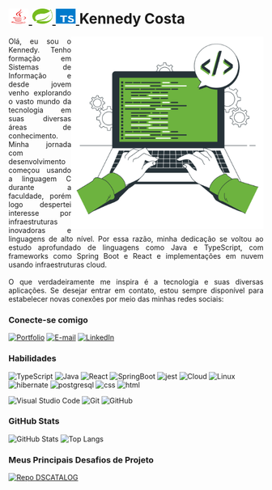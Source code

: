 
<h1>
  <a align="left" href="https://portfolio.desenvolvedor-kennedy.com.br/">
    <img alt="KEENNEEDYY-Java" height="30" width="40" src="https://raw.githubusercontent.com/devicons/devicon/master/icons/java/java-plain.svg"/>
    <img alt="KEENNEEDYY-SpringBoot" height="30" width="40" src="https://raw.githubusercontent.com/devicons/devicon/master/icons/spring/spring-original.svg"/>
    <img alt="KEENNEEDYY-SpringBoot" height="30" width="40" src="https://raw.githubusercontent.com/devicons/devicon/master/icons/typescript/typescript-original.svg"/>
  </a>
    <span>Kennedy Costa</span>
</h1>

<img align="right" alt="Developer vector created by www.freepik.com" height="380" src="https://raw.githubusercontent.com/KEENNEEDYY/KEENNEEDYY/main/hand-coding-animate-green.svg">
<p align="justify">
Olá, eu sou o Kennedy. Tenho formação em Sistemas de Informação e desde jovem venho explorando o vasto mundo da tecnologia em suas diversas áreas de conhecimento. Minha jornada com desenvolvimento começou usando a linguagem C durante a faculdade, porém logo despertei interesse por infraestruturas inovadoras e linguagens de alto nível. Por essa razão, minha dedicação se voltou ao estudo aprofundado de linguagens como Java e TypeScript, com frameworks como Spring Boot e React e implementações em nuvem usando infraestruturas cloud.
<br><br>
 O que verdadeiramente me inspira é a tecnologia e suas diversas aplicações. Se desejar entrar em contato, estou sempre disponível para estabelecer novas conexões por meio das minhas redes sociais: </p>

<h3 align="left">Conecte-se comigo</h3>

[![Portfolio](https://img.shields.io/badge/-Portfolio-6DB33F?style=for-the-badge)](https://portfolio.desenvolvedor-kennedy.com.br/)
[![E-mail](https://img.shields.io/badge/-Email-000?style=for-the-badge&logo=microsoft-outlook&logoColor=EC2025)](mailto:desenvolvedorkennedy@gmail.com)
[![LinkedIn](https://img.shields.io/badge/-LinkedIn-000?style=for-the-badge&logo=linkedin&logoColor=6DB33F)](https://www.linkedin.com/in/kennedy-l-62a845170/)

### Habilidades

![TypeScript](https://img.shields.io/badge/TypeScript-000?style=for-the-badge&logo=typescript&logoColor=6DB33F)
![Java](https://img.shields.io/badge/Java-000?style=for-the-badge&logo=openjdk&logoColor=EC2025)
![React](https://img.shields.io/badge/React-000?style=for-the-badge&logo=React&logoColor=6DB33F)
![SpringBoot](https://img.shields.io/badge/SpringBoot-000?style=for-the-badge&logo=SpringBoot&logoColor=EC2025)
![jest](https://img.shields.io/badge/jest-000?style=for-the-badge&logo=jest&logoColor=6DB33F)
![Cloud](https://img.shields.io/badge/Cloud-000?style=for-the-badge&logo=Oracle&logoColor=EC2025)
![Linux](https://img.shields.io/badge/Linux-000?style=for-the-badge&logo=linux&logoColor=6DB33F)
![hibernate](https://img.shields.io/badge/hibernate-000?style=for-the-badge&logo=hibernate&logoColor=EC2025)
![postgresql](https://img.shields.io/badge/postgresql-000?style=for-the-badge&logo=postgresql&logoColor=6DB33F)
![css](https://img.shields.io/badge/css-000?style=for-the-badge&logo=css3&logoColor=EC2025)
![html](https://img.shields.io/badge/html-000?style=for-the-badge&logo=html5&logoColor=6DB33F)

![Visual Studio Code](https://img.shields.io/badge/Visual%20Studio-000?style=for-the-badge&logo=visual%20studio&logoColor=6DB33F)
![Git](https://img.shields.io/badge/Git-000?style=for-the-badge&logo=git&logoColor=EC2025)
![GitHub](https://img.shields.io/badge/GitHub-000?style=for-the-badge&logo=github&logoColor=6DB33F)

### GitHub Stats

![GitHub Stats](https://github-readme-stats.vercel.app/api?username=KEENNEEDYY&theme=transparent&bg_color=30,0001,0003&border_color=6DB33F&show_icons=true&icon_color=EC2025&hide_title=true&text_color=0D8AC7)
![Top Langs](https://github-readme-stats-git-masterrstaa-rickstaa.vercel.app/api/top-langs/?username=KEENNEEDYY&layout=compact&bg_color=30,0001,0003&border_color=6DB33F&&hide_title=true&text_color=0D8AC7)

### Meus Principais Desafios de Projeto

[![Repo DSCATALOG](https://github-readme-stats.vercel.app/api/pin/?username=KEENNEEDYY&repo=dscatalog-ecomerce&bg_color=30,0001,0003&border_color=6DB33F&show_icons=true&icon_color=EC2025&title_color=E94D5F&text_color=0D8AC7)](https://github.com/KEENNEEDYY/dscatalog-ecomerce/)
